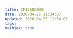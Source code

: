 ```yaml
---
title: CF1260C题解
date: 2020-04-25 11:34:07
updated: 2020-04-25 11:34:07
tags:
mathjax: true
---
```

